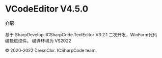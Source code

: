 # VCodeEditor V4.5.0

#### 介绍
基于 SharpDevelop-ICSharpCode.TextEditor V3.2.1 二次开发，WinForm代码编辑框控件。
编译环境为 VS2022

© 2020-2022 DresnClor. ICSharpCode team.